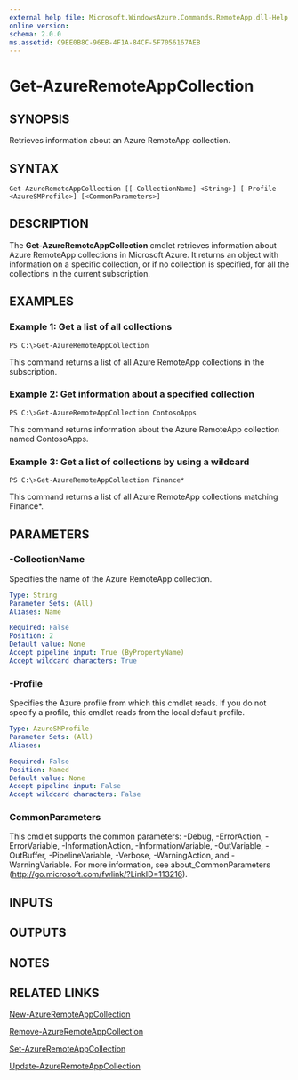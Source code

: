 ```yaml
---
external help file: Microsoft.WindowsAzure.Commands.RemoteApp.dll-Help.xml
online version: 
schema: 2.0.0
ms.assetid: C9EE0B8C-96EB-4F1A-84CF-5F7056167AEB
---
```


# Get-AzureRemoteAppCollection

## SYNOPSIS
Retrieves information about an Azure RemoteApp collection.

## SYNTAX

```
Get-AzureRemoteAppCollection [[-CollectionName] <String>] [-Profile <AzureSMProfile>] [<CommonParameters>]
```

## DESCRIPTION
The **Get-AzureRemoteAppCollection** cmdlet retrieves information about Azure RemoteApp collections in Microsoft Azure.
It returns an object with information on a specific collection, or if no collection is specified, for all the collections in the current subscription.

## EXAMPLES

### Example 1: Get a list of all collections
```
PS C:\>Get-AzureRemoteAppCollection
```

This command returns a list of all Azure RemoteApp collections in the subscription.

### Example 2: Get information about a specified collection
```
PS C:\>Get-AzureRemoteAppCollection ContosoApps
```

This command returns information about the Azure RemoteApp collection named ContosoApps.

### Example 3: Get a list of collections by using a wildcard
```
PS C:\>Get-AzureRemoteAppCollection Finance*
```

This command returns a list of all Azure RemoteApp collections matching Finance*.

## PARAMETERS

### -CollectionName
Specifies the name of the Azure RemoteApp collection.

```yaml
Type: String
Parameter Sets: (All)
Aliases: Name

Required: False
Position: 2
Default value: None
Accept pipeline input: True (ByPropertyName)
Accept wildcard characters: True
```

### -Profile
Specifies the Azure profile from which this cmdlet reads.
If you do not specify a profile, this cmdlet reads from the local default profile.

```yaml
Type: AzureSMProfile
Parameter Sets: (All)
Aliases: 

Required: False
Position: Named
Default value: None
Accept pipeline input: False
Accept wildcard characters: False
```

### CommonParameters
This cmdlet supports the common parameters: -Debug, -ErrorAction, -ErrorVariable, -InformationAction, -InformationVariable, -OutVariable, -OutBuffer, -PipelineVariable, -Verbose, -WarningAction, and -WarningVariable. For more information, see about_CommonParameters (http://go.microsoft.com/fwlink/?LinkID=113216).

## INPUTS

## OUTPUTS

## NOTES

## RELATED LINKS

[New-AzureRemoteAppCollection](./New-AzureRemoteAppCollection.md)

[Remove-AzureRemoteAppCollection](./Remove-AzureRemoteAppCollection.md)

[Set-AzureRemoteAppCollection](./Set-AzureRemoteAppCollection.md)

[Update-AzureRemoteAppCollection](./Update-AzureRemoteAppCollection.md)


